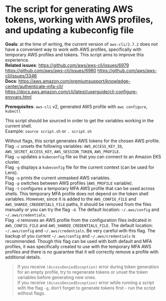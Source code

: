 # The script for generating AWS tokens, working with AWS profiles, and updating a kubeconfig file

**Goals**: at the time of writing, the current version of `aws-cli/2.7.2` does not have a convenient way to work with AWS profiles, specifically with temporary AWS profiles and tokens. This script aims to improve this experience.<br>
**Related issues**: 
https://github.com/aws/aws-cli/issues/6979
https://github.com/aws/aws-cli/issues/6980
https://github.com/aws/aws-cli/issues/3346<br>
**Docs**: 
https://aws.amazon.com/premiumsupport/knowledge-center/authenticate-mfa-cli/
https://docs.aws.amazon.com/cli/latest/userguide/cli-configure-envvars.html<br>

**Prerequisites**: `aws-cli` v2, generated AWS profile with `aws configure`, `kubectl`<br>

This script should be sourced in order to get the variables working in the current shell.<br>
Example: `source script.sh` or `. script.sh`<br>

Without flags, this script generates AWS tokens for the chosen AWS profile.<br>
Flag `-c` unsets the following variables: `AWS_ACCESS_KEY_ID`, `AWS_SECRET_ACCESS_KEY`, `AWS_SESSION_TOKEN`, `AWS_PROFILE`.<br>
Flag `-u` updates a `kubeconfig` file so that you can connect to an Amazon EKS cluster.<br>
Flag `-g` displays a `kubeconfig` file for the current context (can be used for Lens).<br>
Flag `-o` prints the current unmasked AWS variables.<br>
Flag `-p` switches between AWS profiles (`AWS_PROFILE` variable).<br>
Flag `-t` configures a temporary MFA AWS profile that can be used across shells. This temporary MFA profile does not depend on the token shell variables. However, since it is added to the `AWS_CONFIG_FILE` and `AWS_SHARED_CREDENTIALS_FILE` paths, it should be removed from the files manually or you can try the flag `-d`. The default location: `~/.aws/config` and `~/.aws/credentials`.<br>
Flag `-d` removes an AWS profile from the configuration files indicated in `AWS_CONFIG_FILE` and `AWS_SHARED_CREDENTIALS_FILE`. The default location: `~/.aws/config` and `~/.aws/credentials`. Be very careful with this flag. The backup of you current `~/.aws/config` and `~/.aws/credentials` is recommended. Though this flag can be used with both default and MFA profiles, it was specifically created to use with the temporary MFA AWS profiles and there is no guarantee that it will correctly remove a profile with additional details.

> If you receive `(AccessDeniedException)` error during token generation for an empty profile, try to regenerate tokens or unset the token variables before generating new ones.<br>
If you receive `(AccessDeniedException)` error while running a script with the flag `-g`, don't forget to generate tokens first - run the script without flags.
